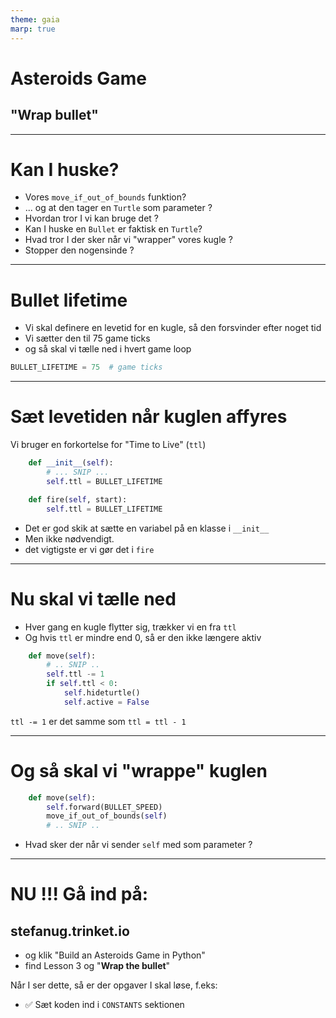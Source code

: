 ```yaml
---
theme: gaia
marp: true
---
```

<style>
.container{
    display: flex;
}
.col{
    flex: 1;
}
</style>
<!-- need to enable HTML in the MARP extension -->

# Asteroids Game

## "Wrap bullet"


---

# Kan I huske?

* Vores `move_if_out_of_bounds` funktion?
* ... og at den tager en `Turtle` som parameter ?
* Hvordan tror I vi kan bruge det ?
* Kan I huske en `Bullet` er faktisk en `Turtle`?
* Hvad tror I der sker når vi "wrapper" vores kugle ?
* Stopper den nogensinde ?

---

# Bullet lifetime

* Vi skal definere en levetid for en kugle, så den forsvinder efter noget tid
* Vi sætter den til 75 game ticks
* og så skal vi tælle ned i hvert game loop

```python
BULLET_LIFETIME = 75  # game ticks
```

---

# Sæt levetiden når kuglen affyres

Vi bruger en forkortelse for "Time to Live" (`ttl`)

```python
    def __init__(self):
        # ... SNIP ...
        self.ttl = BULLET_LIFETIME

    def fire(self, start):
        self.ttl = BULLET_LIFETIME
```

* Det er god skik at sætte en variabel på en klasse i `__init__`
* Men ikke nødvendigt.
* det vigtigste er vi gør det i `fire`

---

# Nu skal vi tælle ned

* Hver gang en kugle flytter sig, trækker vi en fra `ttl`
* Og hvis `ttl` er mindre end 0, så er den ikke længere aktiv

```python
    def move(self):
        # .. SNIP ..
        self.ttl -= 1
        if self.ttl < 0:
            self.hideturtle()
            self.active = False
```

`ttl -= 1` er det samme som `ttl = ttl - 1`

---

# Og så skal vi "wrappe" kuglen

```python
    def move(self):
        self.forward(BULLET_SPEED)
        move_if_out_of_bounds(self)
        # .. SNIP ..
```

* Hvad sker der når vi sender `self` med som parameter ?

---

# NU !!! Gå ind på:

## stefanug.trinket.io

- og klik "Build an Asteroids Game in Python"
- find Lesson 3 og "**Wrap the bullet**"

Når I ser dette, så er der opgaver I skal løse, f.eks:

- ✅ Sæt koden ind i `CONSTANTS` sektionen

